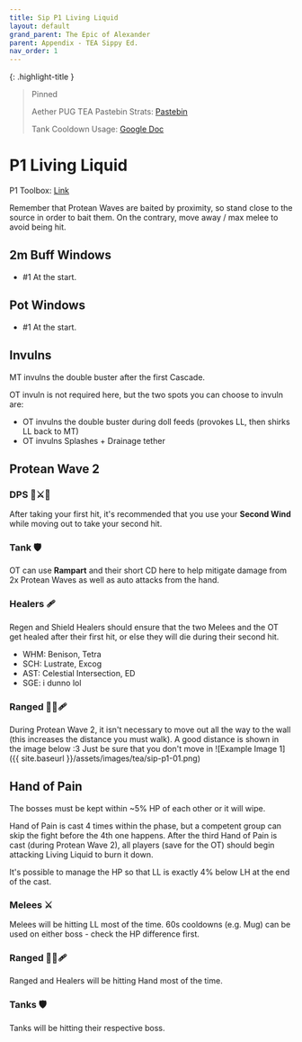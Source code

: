 ```yaml
---
title: Sip P1 Living Liquid
layout: default
grand_parent: The Epic of Alexander
parent: Appendix - TEA Sippy Ed.
nav_order: 1
---
```


<!-- prettier-ignore-start -->

{: .highlight-title }
> Pinned
>
> Aether PUG TEA Pastebin Strats: [Pastebin](https://pastebin.com/Xqa1zsPy)
>
> Tank Cooldown Usage: [Google Doc](https://docs.google.com/spreadsheets/d/1zB5NpvIR0J5uAybtYkqAn_gglnmYcSCo0b0mgSZagUg)
<!-- prettier-ignore-end -->

# P1 Living Liquid

P1 Toolbox: [Link](https://ff14.toolboxgaming.space/?id=830419115443951&preview=1)

Remember that Protean Waves are baited by proximity, so stand close to the source in order to bait them. On the contrary, move away / max melee to avoid being hit.

## 2m Buff Windows

- #1 At the start.

## Pot Windows

- #1 At the start.

## Invulns

MT invulns the double buster after the first Cascade.

OT invuln is not required here, but the two spots you can choose to invuln are:

- OT invulns the double buster during doll feeds (provokes LL, then shirks LL back to MT)
- OT invulns Splashes + Drainage tether

## Protean Wave 2

### DPS 🧙⚔️🏹

After taking your first hit, it's recommended that you use your **Second Wind** while moving out to take your second hit.

### Tank 🛡

OT can use **Rampart** and their short CD here to help mitigate damage from 2x Protean Waves as well as auto attacks from the hand.

### Healers 🩹

Regen and Shield Healers should ensure that the two Melees and the OT get healed after their first hit, or else they will die during their second hit.

- WHM: Benison, Tetra
- SCH: Lustrate, Excog
- AST: Celestial Intersection, ED
- SGE: i dunno lol

### Ranged 🧙🏹🩹

During Protean Wave 2, it isn't necessary to move out all the way to the wall (this increases the distance you must walk). A good distance is shown in the image below :3 Just be sure that you don't move in
![Example Image 1]({{ site.baseurl }}/assets/images/tea/sip-p1-01.png)

## Hand of Pain

The bosses must be kept within ~5% HP of each other or it will wipe.

Hand of Pain is cast 4 times within the phase, but a competent group can skip the fight before the 4th one happens.
After the third Hand of Pain is cast (during Protean Wave 2), all players (save for the OT) should begin attacking Living Liquid to burn it down.

It's possible to manage the HP so that LL is exactly 4% below LH at the end of the cast.

### Melees ⚔️

Melees will be hitting LL most of the time. 60s cooldowns (e.g. Mug) can be used on either boss - check the HP difference first.

### Ranged 🧙🏹🩹

Ranged and Healers will be hitting Hand most of the time.

### Tanks 🛡

Tanks will be hitting their respective boss.
